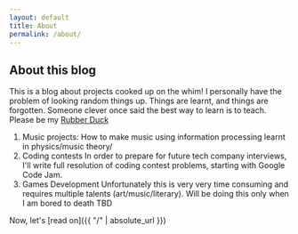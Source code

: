 ```yaml
---
layout: default
title: About
permalink: /about/
---
```


## About this blog

This is a blog about projects cooked up on the whim!
I personally have the problem of looking random things up. Things are learnt, and things are forgotten. Someone clever once said the best way to learn is to teach. Please be my [Rubber Duck](https://en.wikipedia.org/wiki/Rubber_duck_debugging)

1. Music projects: 
   How to make music using information processing learnt in physics/music theory/
2. Coding contests
   In order to prepare for future tech company interviews, I'll write full resolution of coding contest problems, starting with Google Code Jam.
3. Games Development
   Unfortunately this is very very time consuming and requires multiple talents (art/music/literary). Will be doing this only when I am bored to death
   TBD

Now, let's [read on]({{ "/" | absolute_url }})
